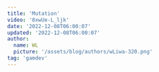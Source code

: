 ```yaml
---
title: 'Mutation'
video: '8xwUe-L_ljk'
date: '2022-12-08T06:00:07'
updated: '2022-12-08T06:00:07'
author:
  name: WL
  picture: '/assets/blog/authors/wLiwa-320.png'
tag: 'gamdev'
---
```


